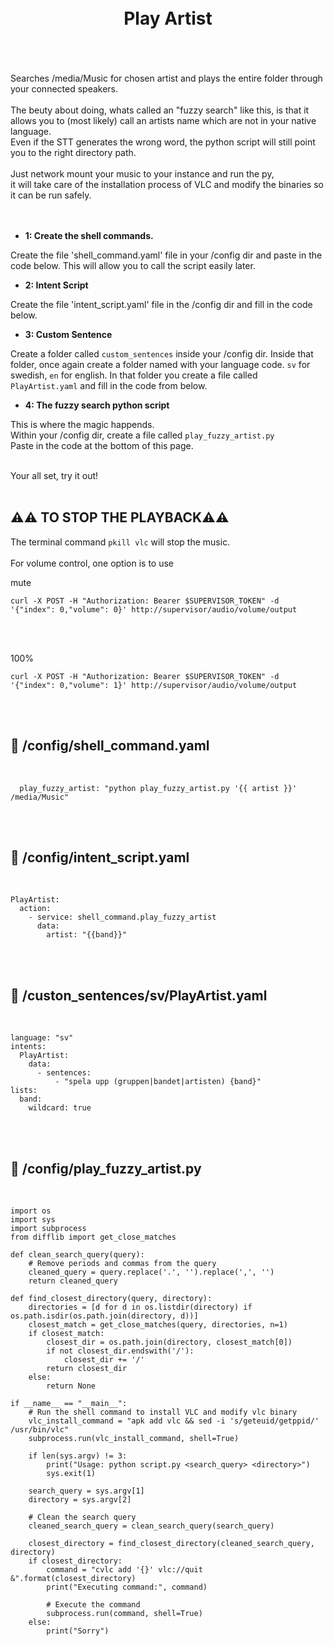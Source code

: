 
<h1 align="center">
<br>
Play Artist
</h1><br>
<br><br>
Searches /media/Music for chosen artist and plays the entire folder through your connected speakers.<br><br>
The beuty about doing, whats called an "fuzzy search" like this, is that it allows you to (most likely) call an artists name which are not in your native language.<br> 
Even if the STT generates the wrong word, the python script will still point you to the right directory path.<br><br>
Just network mount your music to your instance and run the py,<br> 
it will take care of the installation process of VLC and modify the binaries so it can be run safely.<br><br>
<br>


- **1: Create the shell commands.** <br>

Create the file 'shell_command.yaml' file in your /config dir and paste in the code below.
This will allow you to call the script easily later.

- **2: Intent Script** <br>

Create the file 'intent_script.yaml' file in the /config dir and fill in the code below.


- **3: Custom Sentence** <br>

Create a folder called `custom_sentences` inside your /config dir.
Inside that folder, once again create a folder named with your language code. `sv` for swedish, `en` for english.
In that folder you create a file called `PlayArtist.yaml` and fill in the code from below. 

- **4: The fuzzy search python script** <br>

This is where the magic happends. <br>
Within your /config dir, create a file called `play_fuzzy_artist.py` <br>
Paste in the code at the bottom of this page. <br>

<br>
Your all set, try it out!<br><br>



## **⚠️⚠️ TO STOP THE PLAYBACK⚠️⚠️** <br>


The terminal command `pkill vlc` will stop the music.<br><br>
For volume control, one option is to use<br>

mute
```
curl -X POST -H "Authorization: Bearer $SUPERVISOR_TOKEN" -d '{"index": 0,"volume": 0}' http://supervisor/audio/volume/output
```

<br><br>

100%
```
curl -X POST -H "Authorization: Bearer $SUPERVISOR_TOKEN" -d '{"index": 0,"volume": 1}' http://supervisor/audio/volume/output
```



    
<br><br>


## 🦆 /config/shell_command.yaml <br>


<br>


```
  play_fuzzy_artist: "python play_fuzzy_artist.py '{{ artist }}' /media/Music"
```

<br><br>


## 🦆 /config/intent_script.yaml <br>


<br>

```
PlayArtist:
  action:
    - service: shell_command.play_fuzzy_artist
      data: 
        artist: "{{band}}"
```

<br><br>


## 🦆 /custon_sentences/sv/PlayArtist.yaml <br>


<br>

```
language: "sv"
intents:
  PlayArtist:
    data:
      - sentences:
          - "spela upp (gruppen|bandet|artisten) {band}"
lists:
  band:
    wildcard: true   
```

<br><br>



## 🦆 /config/play_fuzzy_artist.py <br>


<br>

```
import os
import sys
import subprocess
from difflib import get_close_matches

def clean_search_query(query):
    # Remove periods and commas from the query
    cleaned_query = query.replace('.', '').replace(',', '')
    return cleaned_query

def find_closest_directory(query, directory):
    directories = [d for d in os.listdir(directory) if os.path.isdir(os.path.join(directory, d))]
    closest_match = get_close_matches(query, directories, n=1)
    if closest_match:
        closest_dir = os.path.join(directory, closest_match[0])
        if not closest_dir.endswith('/'):
            closest_dir += '/'
        return closest_dir
    else:
        return None

if __name__ == "__main__":
    # Run the shell command to install VLC and modify vlc binary
    vlc_install_command = "apk add vlc && sed -i 's/geteuid/getppid/' /usr/bin/vlc"
    subprocess.run(vlc_install_command, shell=True)
    
    if len(sys.argv) != 3:
        print("Usage: python script.py <search_query> <directory>")
        sys.exit(1)

    search_query = sys.argv[1]
    directory = sys.argv[2]

    # Clean the search query
    cleaned_search_query = clean_search_query(search_query)

    closest_directory = find_closest_directory(cleaned_search_query, directory)
    if closest_directory:
        command = "cvlc add '{}' vlc://quit &".format(closest_directory)
        print("Executing command:", command)
        
        # Execute the command
        subprocess.run(command, shell=True)
    else:
        print("Sorry")
```


<br><br>
